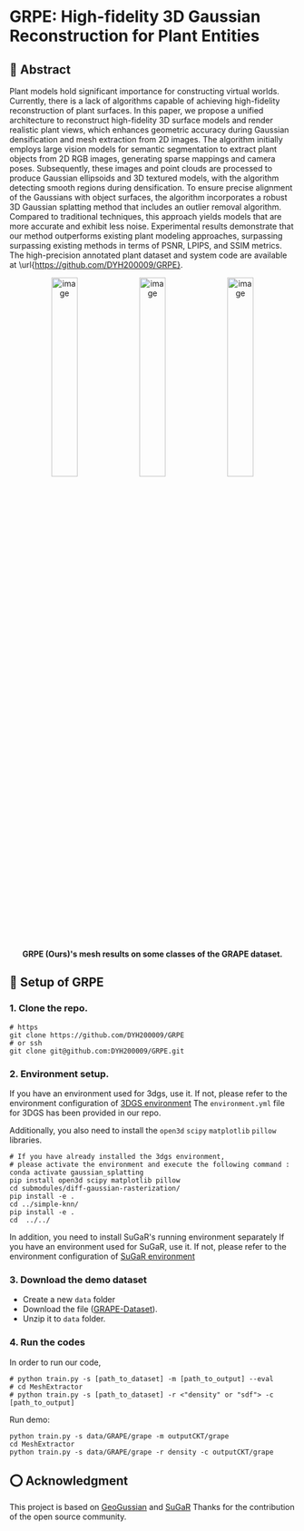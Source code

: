 # GRPE: High-fidelity 3D Gaussian Reconstruction for Plant Entities
## 📖 Abstract
Plant models hold significant importance for constructing virtual worlds. Currently, there is a lack of algorithms capable of achieving high-fidelity reconstruction of plant surfaces.
In this paper, we propose a unified architecture to reconstruct high-fidelity 3D surface models and render realistic plant views, which enhances geometric accuracy during Gaussian densification and mesh extraction from 2D images.
The algorithm initially employs large vision models for semantic segmentation to extract plant objects from 2D RGB images, generating sparse mappings and camera poses. Subsequently, these images and point clouds are processed to produce Gaussian ellipsoids and 3D textured models, with the algorithm detecting smooth regions during densification.
To ensure precise alignment of the Gaussians with object surfaces, the algorithm incorporates a robust 3D Gaussian splatting method that includes an outlier removal algorithm. Compared to traditional techniques, this approach yields models that are more accurate and exhibit less noise.
Experimental results demonstrate that our method outperforms existing plant modeling approaches, surpassing surpassing existing methods in terms of PSNR, LPIPS, and SSIM metrics. The high-precision annotated plant dataset and system code are available at \url{https://github.com/DYH200009/GRPE}.
<div align="center">
<img width="30%" alt="image" src="img/fig.gif">
<img width="30%" alt="image" src="img/grape.gif">
<img width="30%" alt="image" src="img/tomato.gif">
</div>
<p align="center"><strong>GRPE (Ours)'s mesh results on some classes of the GRAPE dataset.</strong></p>





## 🔧 Setup of GRPE
### 1. Clone the repo.
```
# https
git clone https://github.com/DYH200009/GRPE
# or ssh
git clone git@github.com:DYH200009/GRPE.git
```

### 2. Environment setup.
If you have an environment used for 3dgs, use it. 
If not, please refer to the environment configuration of [3DGS environment](https://github.com/graphdeco-inria/gaussian-splatting?tab=readme-ov-file#local-setup) 
The ``environment.yml`` file for 3DGS has been provided in our repo.

Additionally, you also need to install the 
``open3d`` ``scipy`` ``matplotlib`` ``pillow``
libraries.

```
# If you have already installed the 3dgs environment,
# please activate the environment and execute the following command :
conda activate gaussian_splatting
pip install open3d scipy matplotlib pillow
cd submodules/diff-gaussian-rasterization/
pip install -e .
cd ../simple-knn/
pip install -e .
cd  ../../
```
In addition, you need to install SuGaR's running environment separately 
If you have an environment used for SuGaR, use it. 
If not, please refer to the environment configuration of [SuGaR environment](https://github.com/Anttwo/SuGaR?tab=readme-ov-file#installation) 

### 3. Download the demo dataset
- Create a new ``data`` folder
- Download the file ([GRAPE-Dataset](https://drive.google.com/file/d/153DR5sdkT8pJUXNnMED4pkLfhWcas4MW/view?usp=sharing)).
- Unzip it to ``data`` folder.

### 4. Run the codes 
In order to run our code, 
```
# python train.py -s [path_to_dataset] -m [path_to_output] --eval
# cd MeshExtractor
# python train.py -s [path_to_dataset] -r <"density" or "sdf"> -c [path_to_output]
```
Run demo:
```
python train.py -s data/GRAPE/grape -m outputCKT/grape 
cd MeshExtractor
python train.py -s data/GRAPE/grape -r density -c outputCKT/grape 
```



## ⭕️ Acknowledgment
This project is based on [GeoGussian](https://github.com/yanyan-li/GeoGaussian) and [SuGaR](https://github.com/Anttwo/SuGaR) 
Thanks for the contribution of the open source community.





